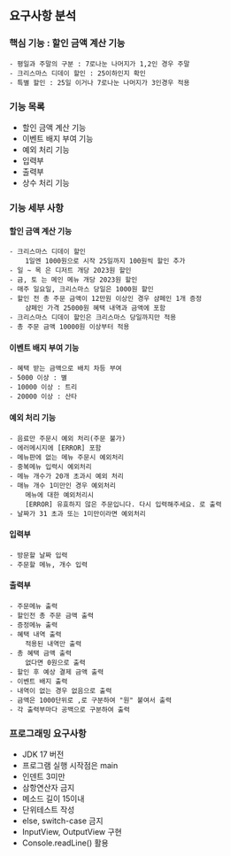 ## 요구사항 분석

### 핵심 기능 : 할인 금액 계산 기능

    - 평일과 주말의 구분 : 7로나눈 나머지가 1,2인 경우 주말
    - 크리스마스 디데이 할인 : 25이하인지 확인
    - 특별 할인 : 25일 이거나 7로나눈 나머지가 3인경우 적용

### 기능 목록

* 할인 금액 계산 기능
* 이벤트 배지 부여 기능
* 예외 처리 기능
* 입력부
* 출력부
* 상수 처리 기능

### 기능 세부 사항

#### 할인 금액 계산 기능

    - 크리스마스 디데이 할인
        1일엔 1000원으로 시작 25일까지 100원씩 할인 추가
    - 일 ~ 목 은 디저트 개당 2023원 할인
    - 금, 토 는 메인 메뉴 개당 2023원 할인
    - 매주 일요일, 크리스마스 당일은 1000원 할인
    - 할인 전 총 주문 금액이 12만원 이상인 경우 샴페인 1개 증정
        샴페인 가격 25000원 혜택 내역과 금액에 포함
    - 크리스마스 디데이 할인은 크리스마스 당일까지만 적용
    - 총 주문 금액 10000원 이상부터 적용

#### 이벤트 배지 부여 기능

    - 혜택 받는 금액으로 배치 차등 부여
    - 5000 이상 : 별
    - 10000 이상 : 트리
    - 20000 이상 : 산타

#### 예외 처리 기능
    
    - 음료만 주문시 예외 처리(주문 불가)
    - 에러메시지에 [ERROR] 포함
    - 메뉴판에 없는 메뉴 주문시 예외처리
    - 중복메뉴 입력시 예외처리
    - 메뉴 개수가 20개 초과시 예외 처리
    - 매뉴 개수 1미만인 경우 예외처리
        메뉴에 대한 예외처리시
        [ERROR] 유효하지 않은 주문입니다. 다시 입력해주세요. 로 출력
    - 날짜가 31 초과 또는 1미만이라면 예외처리

#### 입력부

    - 방문할 날짜 입력
    - 주문할 메뉴, 개수 입력

#### 출력부
    
    - 주문메뉴 출력
    - 할인전 총 주문 금액 출력
    - 증정메뉴 출력
    - 혜택 내역 출력
        적용된 내역만 출력
    - 총 혜택 금액 출력
        없다면 0원으로 출력
    - 할인 후 예상 결제 금액 출력
    - 이벤트 배지 출력
    - 내역이 없는 경우 없음으로 출력
    - 금액은 1000단위로 ,로 구분하여 "원" 붙여서 출력
    - 각 출력부마다 공백으로 구분하여 출력

### 프로그래밍 요구사항

* JDK 17 버전
* 프로그램 실행 시작점은 main
* 인덴트 3미만
* 삼항연산자 금지
* 메소드 길이 15이내
* 단위테스트 작성
* else, switch-case 금지
* InputView, OutputView 구현
* Console.readLine() 활용